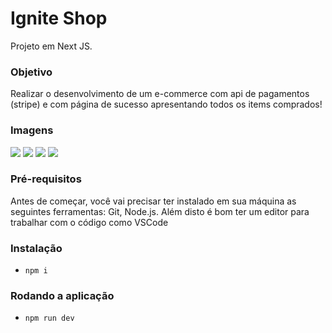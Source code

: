 # Ignite Shop

Projeto em Next JS.

### Objetivo
Realizar o desenvolvimento de um e-commerce com api de pagamentos (stripe) e com página de sucesso apresentando todos os items comprados!

### Imagens
<img src="./_images/home.png" />
<img src="./_images/product.png" />
<img src="./_images/checkout.png" />
<img src="./_images/success.png" />

### Pré-requisitos
Antes de começar, você vai precisar ter instalado em sua máquina as seguintes ferramentas: Git, Node.js. Além disto é bom ter um editor para trabalhar com o código como VSCode

### Instalação
- `npm i`

### Rodando a aplicação
- `npm run dev`